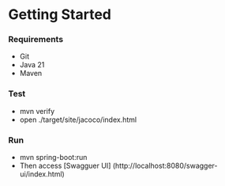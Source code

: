 # Getting Started

### Requirements

* Git
* Java 21
* Maven

### Test

* mvn verify
* open ./target/site/jacoco/index.html

### Run

* mvn spring-boot:run
* Then access [Swagguer UI] (http://localhost:8080/swagger-ui/index.html)

